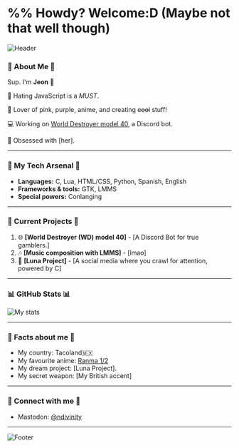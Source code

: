 # %% Howdy? Welcome:D (Maybe not that well though)

![Header](https://via.placeholder.com/1000x300/FFC0B0/FFFFFF?text=Welcum!)

### 🌟 About Me 🌟
Sup. I'm **Jeon** 👾

🎀 Hating JavaScript is a *MUST*.

🌸 Lover of pink, purple, anime, and creating ~~cool~~ stuff!

💻 Working on [World Destroyer model 40](https://github.com/mxjeonsg/wd-40), a Discord bot.

🌠 Obsessed with [her]. 

---

### 💾 My Tech Arsenal 💾
- **Languages:** C, Lua, HTML/CSS, Python, Spanish, English
- **Frameworks & tools:** GTK, LMMS
- **Special powers:** Conlanging

---

### 🌈 Current Projects 🌈
1. 🌐 **[World Destroyer (WD) model 40]** - [A Discord Bot for true gamblers.]
2. 🎶 **[Music composition with LMMS]** - [lmao]
3. 🌙 **[Luna Project]** - [A social media where you crawl for attention, powered by C]

---

###  📊 GitHub Stats 📊
![My stats](https://github-readme-stats.vercel.app/api?username=mxjeonsg&show_icons=true&theme=tokyonight)

---

### 🦄 Facts about me 🦄
- My country: Tacoland🇲🇽
- My favourite anime: [Ranma 1/2](https://myanimelist.net/anime/210/Ranma_%C2%BD?q=ranma%20nibun%20no%20ichi&cat=anime)
- My dream project: [Luna Project].
- My secret weapon: [My British accent]

---

### 💖 Connect with me 💖
- Mastodon: [@ndivinity](https://mastodon.social/@ndivinity)

---

![Footer](https://via.placeholder.com/1000x100/FFC0B0/FFFFFF?text=Thanks+for+stopping+by!+(●'◡'●))
